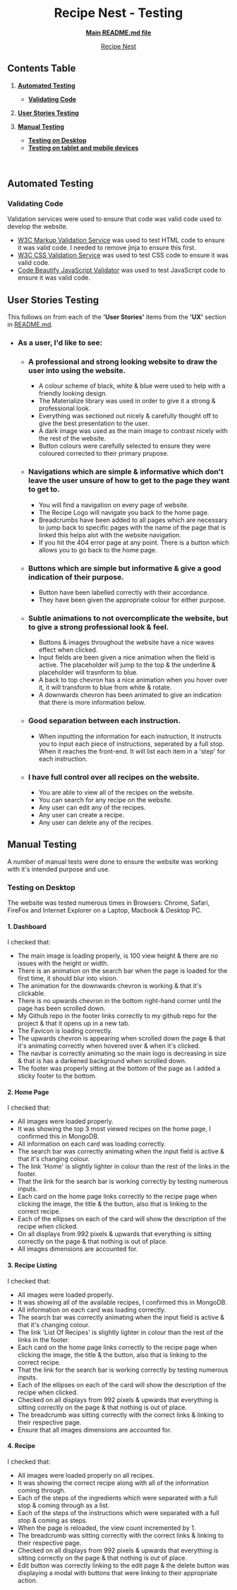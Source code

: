 <h1 align="center">
Recipe Nest - Testing
</h1>

<div align="center">

[**Main README.md file**](README.md)

[Recipe Nest](https://listing-of-recipes.herokuapp.com)
</div>

## Contents Table

1. [**Automated Testing**](#automated-testing)
    - [**Validating Code**](#validating-code)

2. [**User Stories Testing**](#user-stories-testing)

3. [**Manual Testing**](#manual-testing)
    - [**Testing on Desktop**](#testing-on-desktop)
    - [**Testing on tablet and mobile devices**](#testing-on-tablet-and-mobile-devices)

<br>

## Automated Testing

### Validating Code

Validation services were used to ensure that code was valid code used to develop the website.

- [W3C Markup Validation Service](https://validator.w3.org/) was used to test HTML code to ensure it was valid code.
I needed to remove jinja to ensure this first.
- [W3C CSS Validation Service](https://jigsaw.w3.org/css-validator/) was used to test CSS code to ensure it was valid code.
- [Code Beautify JavaScript Validator](https://codebeautify.org/jsvalidate) was used to test JavaScript code to ensure it was valid code.


## User Stories Testing

This follows on from each of the **'User Stories'** items from the **'UX'** section in [README.md](README.md).

- ### As a user, I'd like to see:
    - ### A professional and strong looking website to draw the user into using the website.
        - A colour scheme of black, white & blue were used to help with a friendly looking design.
        - The Materialize library was used in order to give it a strong & professional look.
        - Everything was sectioned out nicely & carefully thought off to give the best presentation to the user.
        - A dark image was used as the main image to contrast nicely with the rest of the website.
        - Button colours were carefully selected to ensure they were coloured corrected to their primary prupose.
    - ### Navigations which are simple & informative which don't leave the user unsure of how to get to the page they want to get to.
        - You will find a navigation on every page of website.
        - The Recipe Logo will navigate you back to the home page.
        - Breadcrumbs have been added to all pages which are necessary to jump back to specific pages with
        the name of the page that is linked this helps alot with the website navigation.
        - If you hit the 404 error page at any point. There is a button which allows you to go back to the home page.
    - ### Buttons which are simple but informative & give a good indication of their purpose.
        - Button have been labelled correctly with their accordance.
        - They have been given the appropriate colour for either purpose.
    - ### Subtle animations to not overcomplicate the website, but to give a strong professional look & feel.
        - Buttons & images throughout the website have a nice waves effect when clicked.
        - Input fields are been given a nice animation when the field is active. The placeholder will jump to the top
        & the underline & placeholder will trasnform to blue.
        - A back to top chevron has a nice animation when you hover over it, it will transform to blue from white &
        rotate.
        - A downwards chevron has been animated to give an indication that there is more information below.
    - ### Good separation between each instruction.
        - When inputting the information for each instruction, It instructs you to input each piece of instructions,
        seperated by a full stop. When it reaches the front-end. It will list each item in a 'step' for each
        instruction.
    - ### I have full control over all recipes on the website.
        - You are able to view all of the recipes on the website.
        - You can search for any recipe on the website.
        - Any user can edit any of the recipes.
        - Any user can create a recipe.
        - Any user can delete any of the recipes.

## Manual Testing

A number of manual tests were done to ensure the website was working with it's intended purpose and use.

### Testing on Desktop

The website was tested numerous times in Browsers: Chrome, Safari, FireFox and Internet Explorer
on a Laptop, Macbook & Desktop PC.

#### 1. Dashboard

I checked that:

- The main image is loading properly, is 100 view height & there are no issues with the height or width.
- There is an animation on the search bar when the page is loaded for the first time, it should blur into vision.
- The animation for the downwards chevron is working & that it's clickable.
- There is no upwards chevron in the bottom right-hand corner until the page has been scrolled down.
- My Github repo in the footer links correctly to my github repo for the project & that it opens up in a new tab.
- The Favicon is loading correctly.
- The upwards chevron is appearing when scrolled down the page & that it's animating correctly when hovered over
& when it's clicked.
- The navbar is correctly animating so the main logo is decreasing in size & that is has a darkened background
when scrolled down.
- The footer was properly sitting at the bottom of the page as I added a sticky footer to the bottom.

#### 2. Home Page

I checked that:

- All images were loaded properly.
- It was showing the top 3 most viewed recipes on the home page, I confirmed this in MongoDB.
- All information on each card was loading correctly.
- The search bar was correctly animating when the input field is active & that it's changing colour.
- The link 'Home' is slightly lighter in colour than the rest of the links in the footer.
- That the link for the search bar is working correctly by testing numerous inputs.
- Each card on the home page links correctly to the recipe page when clicking the image, the title &
the button, also that is linking to the correct recipe.
- Each of the ellipses on each of the card will show the description of the recipe when clicked.
- On all displays from 992 pixels & upwards that everything is sitting correctly on the page &
that nothing is out of place.
- All images dimensions are accounted for.

#### 3. Recipe Listing

I checked that:

- All images were loaded properly.
- It was showing all of the available recipes, I confirmed this in MongoDB.
- All information on each card was loading correctly.
- The search bar was correctly animating when the input field is active & that it's changing colour.
- The link 'List Of Recipes' is slightly lighter in colour than the rest of the links in the footer.
- Each card on the home page links correctly to the recipe page when clicking the image, the title &
the button, also that is linking to the correct recipe.
- That the link for the search bar is working correctly by testing numerous inputs.
- Each of the ellipses on each of the card will show the description of the recipe when clicked.
- Checked on all displays from 992 pixels & upwards that everything is sitting correctly on the page &
that nothing is out of place.
- The breadcrumb was sitting correctly with the correct links & linking to their respective page.
- Ensure that all images dimensions are accounted for.

#### 4. Recipe

I checked that:

- All images were loaded properly on all recipes.
- It was showing the correct recipe along with all of the information coming through.
- Each of the steps of the ingredients which were separated with a full stop & coming through as a list.
- Each of the steps of the instructions which were separated with a full stop & coming as steps.
- When the page is reloaded, the view count incremented by 1.
- The breadcrumb was sitting correctly with the correct links & linking to their respective page.
- Checked on all displays from 992 pixels & upwards that everything is sitting correctly on the page &
that nothing is out of place.
- Edit button was correctly linking to the edit page & the delete button was displaying a modal with buttons
that were linking to their appropriate action.
